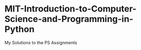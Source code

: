 # MIT-Introduction-to-Computer-Science-and-Programming-in-Python
My Solutions to the PS Assignments 
